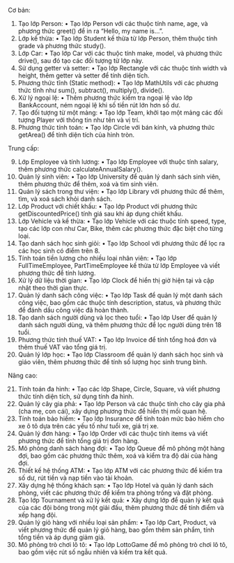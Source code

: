 Cơ bản:

1.  Tạo lớp Person:
    • Tạo lớp Person với các thuộc tính name, age, và phương thức greet() để in ra “Hello, my name is…”.
2.  Lớp kế thừa:
    • Tạo lớp Student kế thừa từ lớp Person, thêm thuộc tính grade và phương thức study().
3.  Lớp Car:
    • Tạo lớp Car với các thuộc tính make, model, và phương thức drive(), sau đó tạo các đối tượng từ lớp này.
4.  Sử dụng getter và setter:
    • Tạo lớp Rectangle với các thuộc tính width và height, thêm getter và setter để tính diện tích.
5.  Phương thức tĩnh (Static method):
    • Tạo lớp MathUtils với các phương thức tĩnh như sum(), subtract(), multiply(), divide().
6.  Xử lý ngoại lệ:
    • Thêm phương thức kiểm tra ngoại lệ vào lớp BankAccount, ném ngoại lệ khi số tiền rút lớn hơn số dư.
7.  Tạo đối tượng từ một mảng:
    • Tạo lớp Team, khởi tạo một mảng các đối tượng Player với thông tin như tên và vị trí.
8.  Phương thức tính toán:
    • Tạo lớp Circle với bán kính, và phương thức getArea() để tính diện tích của hình tròn.

Trung cấp:

9. Lớp Employee và tính lương:
   • Tạo lớp Employee với thuộc tính salary, thêm phương thức calculateAnnualSalary().
10. Quản lý sinh viên:
    • Tạo lớp University để quản lý danh sách sinh viên, thêm phương thức để thêm, xoá và tìm sinh viên.
11. Quản lý sách trong thư viện:
    • Tạo lớp Library với phương thức để thêm, tìm, và xoá sách khỏi danh sách.
12. Lớp Product với chiết khấu:
    • Tạo lớp Product với phương thức getDiscountedPrice() tính giá sau khi áp dụng chiết khấu.
13. Lớp Vehicle và kế thừa:
    • Tạo lớp Vehicle với các thuộc tính speed, type, tạo các lớp con như Car, Bike, thêm các phương thức đặc biệt cho từng loại.
14. Tạo danh sách học sinh giỏi:
    • Tạo lớp School với phương thức để lọc ra các học sinh có điểm trên 8.
15. Tính toán tiền lương cho nhiều loại nhân viên:
    • Tạo lớp FullTimeEmployee, PartTimeEmployee kế thừa từ lớp Employee và viết phương thức để tính lương.
16. Xử lý dữ liệu thời gian:
    • Tạo lớp Clock để hiển thị giờ hiện tại và cập nhật theo thời gian thực.
17. Quản lý danh sách công việc:
    • Tạo lớp Task để quản lý một danh sách công việc, bao gồm các thuộc tính description, status, và phương thức để đánh dấu công việc đã hoàn thành.
18. Tạo danh sách người dùng và lọc theo tuổi:
    • Tạo lớp User để quản lý danh sách người dùng, và thêm phương thức để lọc người dùng trên 18 tuổi.
19. Phương thức tính thuế VAT:
    • Tạo lớp Invoice để tính tổng hoá đơn và thêm thuế VAT vào tổng giá trị.
20. Quản lý lớp học:
    • Tạo lớp Classroom để quản lý danh sách học sinh và giáo viên, thêm phương thức để tính số lượng học sinh trung bình.

Nâng cao:

21. Tính toán đa hình:
    • Tạo các lớp Shape, Circle, Square, và viết phương thức tính diện tích, sử dụng tính đa hình.
22. Quản lý cây gia phả:
    • Tạo lớp Person và các thuộc tính cho cây gia phả (cha mẹ, con cái), xây dựng phương thức để hiển thị mối quan hệ.
23. Tính toán bảo hiểm:
    • Tạo lớp Insurance để tính toán mức bảo hiểm cho xe ô tô dựa trên các yếu tố như tuổi xe, giá trị xe.
24. Quản lý đơn hàng:
    • Tạo lớp Order với các thuộc tính items và viết phương thức để tính tổng giá trị đơn hàng.
25. Mô phỏng danh sách hàng đợi:
    • Tạo lớp Queue để mô phỏng một hàng đợi, bao gồm các phương thức thêm, xoá và kiểm tra độ dài của hàng đợi.
26. Thiết kế hệ thống ATM:
    • Tạo lớp ATM với các phương thức để kiểm tra số dư, rút tiền và nạp tiền vào tài khoản.
27. Xây dựng hệ thống khách sạn:
    • Tạo lớp Hotel và quản lý danh sách phòng, viết các phương thức để kiểm tra phòng trống và đặt phòng.
28. Tạo lớp Tournament và xử lý kết quả:
    • Xây dựng lớp để quản lý kết quả của các đội bóng trong một giải đấu, thêm phương thức để tính điểm và xếp hạng đội.
29. Quản lý giỏ hàng với nhiều loại sản phẩm:
    • Tạo lớp Cart, Product, và viết phương thức để quản lý giỏ hàng, bao gồm thêm sản phẩm, tính tổng tiền và áp dụng giảm giá.
30. Mô phỏng trò chơi lô tô:
    • Tạo lớp LottoGame để mô phỏng trò chơi lô tô, bao gồm việc rút số ngẫu nhiên và kiểm tra kết quả.
